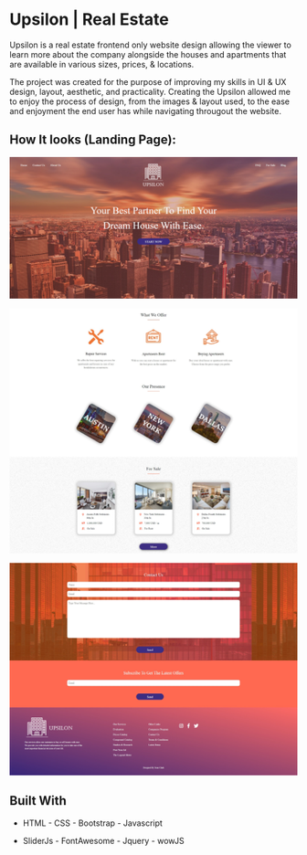# Upsilon | Real Estate
Upsilon is a real estate frontend only website design allowing the viewer to learn more about the company alongside the houses and apartments that are available in various sizes, prices, & locations. 

The project was created for the purpose of improving my skills in UI & UX design, layout, aesthetic, and practicality. Creating the Upsilon allowed me to enjoy the process of design, from the images & layout used, to the ease and enjoyment the end user has while navigating througout the website.

## How It looks (Landing Page):
![alt text](https://github.com/el-SeanC/Upsilon-Real-Estate-Website-Design/blob/main/screenshots/screenshot-1.jpg)

![alt text](https://github.com/el-SeanC/Upsilon-Real-Estate-Website-Design/blob/main/screenshots/screenshot-2.jpg)

![alt text](https://github.com/el-SeanC/Upsilon-Real-Estate-Website-Design/blob/main/screenshots/screenshot-3.jpg)

## Built With

* HTML - CSS - Bootstrap - Javascript

* SliderJs - FontAwesome - Jquery - wowJS

